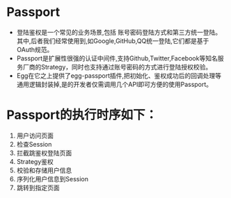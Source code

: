 # Passport
* 登陆鉴权是一个常见的业务场景,包括 账号密码登陆方式和第三方统一登陆。其中,后者我们经常使用到,如Google,GitHub,QQ统一登陆,它们都是基于OAuth规范。
* Passport是扩展性很强的认证中间件,支持Github,Twitter,Facebook等知名服务厂商的Strategy，同时也支持通过账号密码的方式进行登陆授权校验。
* Egg在它之上提供了egg-passport插件,把初始化、鉴权成功后的回调处理等通用逻辑封装掉,是的开发者仅需调用几个API即可方便的使用Passport。
# Passport的执行时序如下：
1. 用户访问页面
2. 检查Session
3. 拦截跳鉴权登陆页面
4. Strategy鉴权
5. 校验和存储用户信息
6. 序列化用户信息到Session
7. 跳转到指定页面